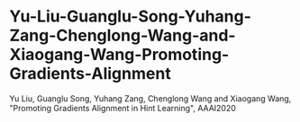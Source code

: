 # Yu-Liu-Guanglu-Song-Yuhang-Zang-Chenglong-Wang-and-Xiaogang-Wang-Promoting-Gradients-Alignment
Yu Liu, Guanglu Song, Yuhang Zang, Chenglong Wang and Xiaogang Wang, "Promoting  Gradients Alignment in Hint Learning", AAAI2020
